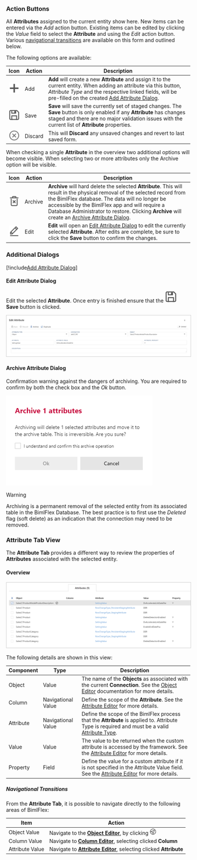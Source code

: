 ### Action Buttons

All **Attributes** assigned to the current entity show here.  New items can be entered via the *Add* action button.  Existing items can be edited by clicking the *Value* field to select the **Attribute** and using the *Edit* action button.  Various [navigational transitions](#navigational-transitions) are available on this form and outlined below.  

The following options are available:

| Icon | Action | Description |
| ---- | ------ | ----------- |
| <div class="icon-col m-5"><img src="images/svg-icons/add.svg" /></div> | <span class="nowrap-col m-5">Add</span> | **Add** will create a new **Attribute** and assign it to the current entity.  When adding an attribute via this button, *Attribute Type* and the respective linked fields, will be pre-filled on the created [Add Attribute Dialog](#add-attribute-dialog). |
| <div class="icon-col m-5"><img src="images/svg-icons/save.svg" /></div>           | <span class="nowrap-col m-5">Save</span>    | **Save** will save the currently set of staged changes.  The **Save** button is only enabled if any **Attribute** has changes staged and there are no major validation issues with the current list of **Attribute** properties.                                                                                                                                              |
| <div class="icon-col m-5"><img src="images/svg-icons/discard.svg" /></div> | Discard | This will **Discard** any unsaved changes and revert to last saved form.|

When checking a single **Attribute** in the overview two additional options will become visible. When selecting two or more attributes only the Archive option will be visible.

| Icon| Action| Description|
| ----| ----- | ---------- |
|<div class="icon-col m-5" ><img src="images/svg-icons/archive-delete.svg" /></div>|<span class="nowrap-col m-5">Archive</span>|**Archive** will hard delete the selected **Attribute**.  This will result in the physical removal of the selected record from the BimlFlex database.  The data will no longer be accessible by the BimlFlex app and will require a Database Administrator to restore. Clicking **Archive** will create an [Archive Attribute Dialog](#archive-attribute-dialog).|
|<div class="icon-col m-5" ><img src="images/svg-icons/edit.svg" /></div>|<span class="nowrap-col m-5">Edit</span>|**Edit** will open an [Edit Attribute Dialog](#edit-attribute-dialog) to edit the currently selected **Attribute**.  After edits are complete, be sure to click the **Save** button to confirm the changes.|

### Additional Dialogs  

[!include[Add Attribute Dialog](_dialog-add-attribute.md)]  

#### Edit Attribute Dialog

Edit the selected **Attribute**.  Once entry is finished ensure that the <img class="icon-inline" src="images/svg-icons/save.svg" /> **Save** button is clicked.

<img
    src="images/bimlflex-app-dialog-edit-attribute.png"
    class="border-image"
    style="border:1px solid #CCC;"
    title="Edit Attribute Dialog"
/>

#### Archive Attribute Dialog

Confirmation warning against the dangers of archiving.  You are required to confirm by both the check box and the *Ok* button.

![Archive Multiple Attributes Dialog -mtb-20-image](images/bimlflex-app-dialog-archive-attribute-list.png "Archive Multiple Attributes Dialog")

>[!WARNING]
> Archiving is a permanent removal of the selected entity from its associated table in the BimlFlex Database. The best practice is to first use the *Deleted* flag (soft delete) as an indication that the connection may need to be removed.

### Attribute Tab View

The **Attribute Tab** provides a different way to review the properties of **Attributes** associated with the selected entity.

#### Overview

<img
    src="images/bimlflex-app-tab-attributes-table.png"
    class="border-image"
    style="border:1px solid #CCC;"
    title="Attributes Tab - Table Descriptions"
/>

The following details are shown in this view:

| Component              | Type                 | Description                        |
| ---------------- | -------------------------------------------------------------------- | ------------------------------------------- |
| Object            | Value                | The name of the **Objects** as associated with the current **Connection**. See the [Object Editor](bimlflex-object-editor) documentation for more details.|
| Column        | Navigational Value                | Define the scope of the **Attribute**. See the [Attribute Editor](bimlflex-attribute-editor) for more details. |
| Attribute           | Navigational Value | Define the scope of the BimlFlex process that the **Attribute** is applied to. Attribute Type is required and must be a valid [Attribute Type](xref:bimlflex-attribute-editor#attribute-types). |
| Value      | Value | The value to be returned when the custom attribute is accessed by the framework. See the [Attribute Editor](bimlflex-attribute-editor) for more details.|
| Property     | Field       | Define the value for a custom attribute if it is not specified in the Attribute Value field. See the [Attribute Editor](bimlflex-attribute-editor) for more details.|

##### Navigational Transitions

From the **Attribute Tab**, it is possible to navigate directly to the following areas of BimlFlex:

| Item | Action |
| ---- | ------ |
| Object Value | Navigate to the [**Object Editor**](bimlflex-object-editor), by clicking <img class="icon-inline" src="images/svg-icons/navigate.svg" style="width: 18px"/> |
| Column Value | Navigate to [**Column Editor**](bimlflex-column-editor), selecting clicked **Column** |
| Attribute Value | Navigate to [**Attribute Editor**](bimlflex-attribute-editor), selecting clicked **Attribute** |
